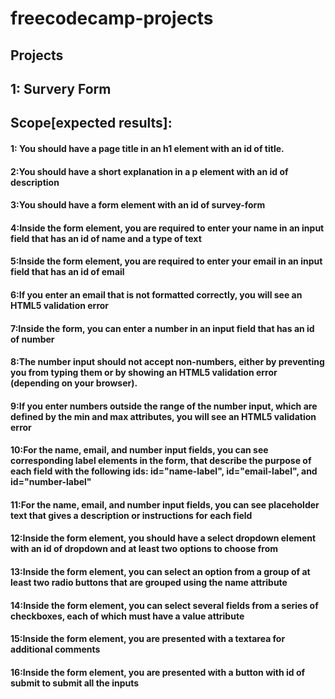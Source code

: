 # freecodecamp-projects

## Projects
## 1: Survery Form 

## Scope[expected results]:

#### 1: You should have a page title in an h1 element with an id of title.

#### 2:You should have a short explanation in a p element with an id of description

#### 3:You should have a form element with an id of survey-form

#### 4:Inside the form element, you are required to enter your name in an input field that has an id of name and a type of text

#### 5:Inside the form element, you are required to enter your email in an input field that has an id of email

#### 6:If you enter an email that is not formatted correctly, you will see an HTML5 validation error

#### 7:Inside the form, you can enter a number in an input field that has an id of number

#### 8:The number input should not accept non-numbers, either by preventing you from typing them or by showing an HTML5 validation error (depending on your browser).

#### 9:If you enter numbers outside the range of the number input, which are defined by the min and max attributes, you will see an HTML5 validation error

#### 10:For the name, email, and number input fields, you can see corresponding label elements in the form, that describe the purpose of each field with the following ids: id="name-label", id="email-label", and id="number-label"

#### 11:For the name, email, and number input fields, you can see placeholder text that gives a description or instructions for each field

#### 12:Inside the form element, you should have a select dropdown element with an id of dropdown and at least two options to choose from

#### 13:Inside the form element, you can select an option from a group of at least two radio buttons that are grouped using the name attribute

#### 14:Inside the form element, you can select several fields from a series of checkboxes, each of which must have a value attribute

#### 15:Inside the form element, you are presented with a textarea for additional comments

#### 16:Inside the form element, you are presented with a button with id of submit to submit all the inputs 

